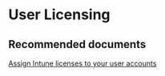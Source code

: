 <properties
	pageTitle="User Licensing"
	description="User Licensing"
	service="microsoft.intune"
	resource="intune"
	authors="mackie1604"
	displayOrder=""
	selfHelpType="generic"
	supportTopicIds="32435264"
	resourceTags=""
	productPesIds="15584"
	cloudEnvironments="public"
/>

# User Licensing

## **Recommended documents**

[Assign Intune licenses to your user accounts](https://docs.microsoft.com/intune/licenses-assign)<br>






